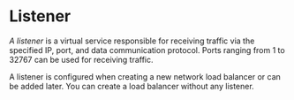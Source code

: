 # Listener

*A listener* is a virtual service responsible for receiving traffic via the specified IP, port, and data communication protocol. Ports ranging from 1 to 32767 can be used for receiving traffic. 

A listener is configured when creating a new network load balancer or can be added later. You can create a load balancer without any listener.
